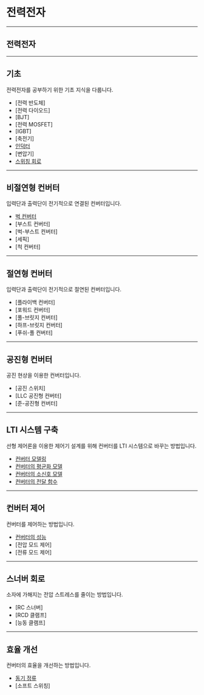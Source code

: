 # 전력전자

---

## 전력전자

---

## 기초

전력전자를 공부하기 위한 기초 지식을 다룹니다.
- [전력 반도체]
- [전력 다이오드]
- [BJT]
- [전력 MOSFET]
- [IGBT]
- [축전기]
- [인덕터](../CircuitTheory/Inductor.md)
- [변압기]
- [스위칭 회로](./SwitchingCircuit.md)

---

## 비절연형 컨버터

입력단과 출력단이 전기적으로 연결된 컨버터입니다.
- [벅 컨버터](./BuckConverter.md)
- [부스트 컨버터]
- [벅-부스트 컨버터]
- [세픽]
- [척 컨버터]

---

## 절연형 컨버터

입력단과 출력단이 전기적으로 절연된 컨버터입니다.
- [플라이백 컨버터]
- [포워드 컨버터]
- [풀-브릿지 컨버터]
- [하프-브릿지 컨버터]
- [푸쉬-풀 컨버터]

---

## 공진형 컨버터

공진 현상을 이용한 컨버터입니다.
- [공진 스위치]
- [LLC 공진형 컨버터]
- [준-공진형 컨버터]

---

## LTI 시스템 구축

선형 제어론을 이용한 제어기 설계를 위해 컨버터를 LTI 시스템으로 바꾸는 방법입니다.
- [컨버터 모델링](./ConverterModeling.md)
- [컨버터의 평균화 모델](./AveragedModel.md)
- [컨버터의 소신호 모델](./ConverterSmallSignalModel.md)
- [컨버터의 전달 함수](./ConverterTransferFunction.md)

---

## 컨버터 제어

컨버터를 제어하는 방법입니다.
- [컨버터의 성능](./ConverterDynamics.md)
- [전압 모드 제어]
- [전류 모드 제어]

---

## 스너버 회로

소자에 가해지는 전압 스트레스를 줄이는 방법입니다.
- [RC 스너버]
- [RCD 클램프]
- [능동 클램프]

---

## 효율 개선

컨버터의 효율을 개선하는 방법입니다.
- [동기 정류](./SynchronousRectification.md)
- [소프트 스위칭]
